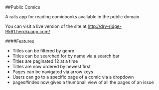 ##Public Comics

A rails app for reading comicbooks available in the public domain.

You can visit a live version of the site at http://dry-ridge-9561.herokuapp.com/

####Features

* Titles can be filtered by genre
* Titles can be searched for by name via a search bar
* Titles are paginated 12 at a time
* Titles are now ordered by newest first
* Pages can be navigated via arrow keys
* Users can go to a specific page of a comic via a dropdown
* pages#index now gives a thumbnail view of all the pages of an issue
